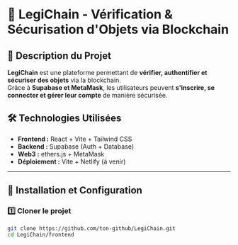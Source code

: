# 🔗 LegiChain - Vérification & Sécurisation d'Objets via Blockchain

## 🚀 Description du Projet
**LegiChain** est une plateforme permettant de **vérifier, authentifier et sécuriser des objets** via la blockchain.  
Grâce à **Supabase et MetaMask**, les utilisateurs peuvent **s'inscrire, se connecter et gérer leur compte** de manière sécurisée.

## 🛠️ Technologies Utilisées
- **Frontend :** React + Vite + Tailwind CSS
- **Backend :** Supabase (Auth + Database)
- **Web3 :** ethers.js + MetaMask
- **Déploiement :** Vite + Netlify (à venir)

---

## 📌 Installation et Configuration

### 1️⃣ **Cloner le projet**
```sh
git clone https://github.com/ton-github/LegiChain.git
cd LegiChain/frontend
